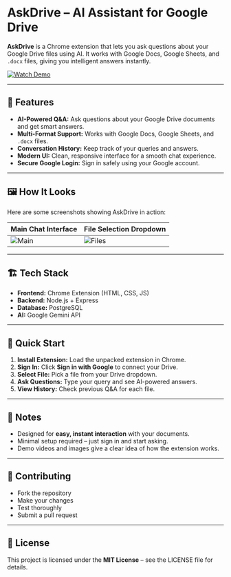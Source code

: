 # AskDrive – AI Assistant for Google Drive

**AskDrive** is a Chrome extension that lets you ask questions about your Google Drive files using AI. It works with Google Docs, Google Sheets, and `.docx` files, giving you intelligent answers instantly.  

[![Watch Demo](https://img.shields.io/badge/Watch%20Demo-Click%20Here-blue?style=for-the-badge)](https://drive.google.com/file/d/1UBiN-H2icQDclbey3URcWUp8apjaa9KR/view?usp=sharing)

---

## 🚀 Features

- **AI-Powered Q&A:** Ask questions about your Google Drive documents and get smart answers.  
- **Multi-Format Support:** Works with Google Docs, Google Sheets, and `.docx` files.  
- **Conversation History:** Keep track of your queries and answers.  
- **Modern UI:** Clean, responsive interface for a smooth chat experience.  
- **Secure Google Login:** Sign in safely using your Google account.  

---

## 🖼️ How It Looks  

Here are some screenshots showing AskDrive in action:  

| Main Chat Interface | File Selection Dropdown 
|-------------------|-----------------------|
| ![Main](images/chat_ui.png) | ![Files](images/file_dropdown.png) |

---

## 🏗️ Tech Stack  

- **Frontend:** Chrome Extension (HTML, CSS, JS)  
- **Backend:** Node.js + Express  
- **Database:** PostgreSQL  
- **AI:** Google Gemini API  

---

## 🔧 Quick Start  

1. **Install Extension:** Load the unpacked extension in Chrome.  
2. **Sign In:** Click **Sign in with Google** to connect your Drive.  
3. **Select File:** Pick a file from your Drive dropdown.  
4. **Ask Questions:** Type your query and see AI-powered answers.  
5. **View History:** Check previous Q&A for each file.  

---

## 📝 Notes  

- Designed for **easy, instant interaction** with your documents.  
- Minimal setup required – just sign in and start asking.  
- Demo videos and images give a clear idea of how the extension works.  

---

## 🤝 Contributing  

- Fork the repository  
- Make your changes  
- Test thoroughly  
- Submit a pull request  

---

## 📄 License  

This project is licensed under the **MIT License** – see the LICENSE file for details.  
